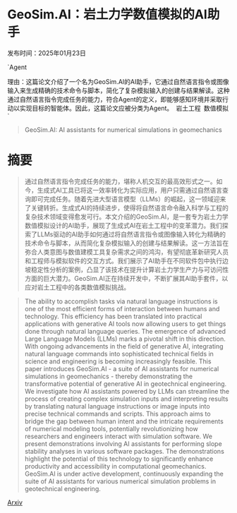 # GeoSim.AI：岩土力学数值模拟的AI助手

发布时间：2025年01月23日

`Agent

理由：这篇论文介绍了一个名为GeoSim.AI的AI助手，它通过自然语言指令或图像输入来生成精确的技术命令与脚本，简化了复杂模拟输入的创建与结果解读。这种通过自然语言指令完成任务的能力，符合Agent的定义，即能够感知环境并采取行动以实现目标的智能体。因此，这篇论文应被分类为Agent。` `岩土工程` `数值模拟`

> GeoSim.AI: AI assistants for numerical simulations in geomechanics

# 摘要

> 通过自然语言指令完成任务的能力，堪称人机交互的最高效形式之一。如今，生成式AI工具已将这一效率转化为实际应用，用户只需通过自然语言查询即可完成任务。随着先进大型语言模型（LLMs）的崛起，这一领域迎来了关键转折。生成式AI的持续进步，使得将自然语言命令融入科学与工程的复杂技术领域变得愈发可行。本文介绍的GeoSim.AI，是一套专为岩土力学数值模拟设计的AI助手，展现了生成式AI在岩土工程中的变革潜力。我们探索了LLMs驱动的AI助手如何通过将自然语言指令或图像输入转化为精确的技术命令与脚本，从而简化复杂模拟输入的创建与结果解读。这一方法旨在弥合人类意图与数值建模工具复杂需求之间的鸿沟，有望彻底革新研究人员和工程师与模拟软件的交互方式。我们展示了AI助手在不同软件包中执行边坡稳定性分析的案例，凸显了该技术在提升计算岩土力学生产力与可访问性方面的巨大潜力。GeoSim.AI正在持续开发中，不断扩展其AI助手套件，以应对岩土工程中的各类数值模拟挑战。

> The ability to accomplish tasks via natural language instructions is one of the most efficient forms of interaction between humans and technology. This efficiency has been translated into practical applications with generative AI tools now allowing users to get things done through natural language queries. The emergence of advanced Large Language Models (LLMs) marks a pivotal shift in this direction. With ongoing advancements in the field of generative AI, integrating natural language commands into sophisticated technical fields in science and engineering is becoming increasingly feasible. This paper introduces GeoSim.AI - a suite of AI assistants for numerical simulations in geomechanics - thereby demonstrating the transformative potential of generative AI in geotechnical engineering. We investigate how AI assistants powered by LLMs can streamline the process of creating complex simulation inputs and interpreting results by translating natural language instructions or image inputs into precise technical commands and scripts. This approach aims to bridge the gap between human intent and the intricate requirements of numerical modeling tools, potentially revolutionizing how researchers and engineers interact with simulation software. We present demonstrations involving AI assistants for performing slope stability analyses in various software packages. The demonstrations highlight the potential of this technology to significantly enhance productivity and accessibility in computational geomechanics. GeoSim.AI is under active development, continuously expanding the suite of AI assistants for various numerical simulation problems in geotechnical engineering.

[Arxiv](https://arxiv.org/abs/2501.14186)
